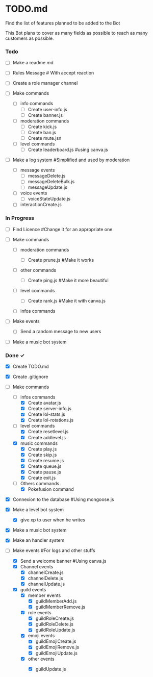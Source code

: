 # TODO.md

Find the list of features planned to be added to the Bot

This Bot plans to cover as many fields as possible to reach as many customers as possible.

### Todo

- [ ] Make a readme.md

- [ ] Rules Message # With accept reaction
- [ ] Create a role manager channel

- [ ] Make commands
  - [ ] info commands
    - [ ] Create user-info.js
    - [ ] Create banner.js
  - [ ] moderation commands
    - [ ] Create kick.js
    - [ ] Create ban.js
    - [ ] Create mute.jsn
  - [ ] level commands
    - [ ] Create leaderboard.js #using canva.js

- [ ] Make a log system #Simplified and used by moderation
  - [ ] message events
    - [ ] messageDelete.js
    - [ ] messageDeleteBulk.js
    - [ ] messageUpdate.js
  - [ ] voice events
    - [ ] voiceStateUpdate.js
  - [ ] interactionCreate.js

### In Progress

- [ ] Find Licence #Change it for an appropriate one

- [ ] Make commands
  - [ ] moderation commands
    - [ ] Create prune.js #Make it works
  - [ ] other commands
    - [ ] Create ping.js #Make it more beautiful
  - [ ] level commands
    - [ ] Create rank.js #Make it with canva.js
  - [ ] infos commands
    

- [ ] Make events
  - [ ] Send a random message to new users

- [ ] Make a music bot system  

### Done ✓

- [x] Create TODO.md

- [x] Create .gitignore

- [ ] Make commands
  - [ ] infos commands
    - [x] Create avatar.js
    - [x] Create server-info.js
    - [x] Create lol-stats.js 
    - [x] Create lol-rotations.js
  - [ ] level commands
    - [x] Create resetlevel.js
    - [x] Create addlevel.js
  - [x] music commands
    - [x] Create play.js
    - [x] Create skip.js
    - [x] Create resume.js
    - [x] Create queue.js
    - [x] Create pause.js
    - [x] Create exit.js
  - [ ] Others commands
    - [x] Pokefusion command

- [x] Connexion to the database #Using mongoose.js

- [x] Make a level bot system
  - [x] give xp to user when he writes

- [x] Make a music bot system  

- [x] Make an handler system

- [ ] Make events #For logs and other stuffs
  - [x] Send a welcome banner #Using canva.js
  - [x] Channel events
    - [x] channelCreate.js
    - [x] channelDelete.js
    - [x] channelUpdate.js
  - [x] guild events
    - [x] member events
      - [x] guildMemberAdd.js
      - [x] guildMemberRemove.js
    - [x] role events
      - [x] guildRoleCreate.js
      - [x] guildRoleDelete.js
      - [x] guildRoleUpdate.js
    - [x] emoji events
      - [x] guildEmojiCreate.js
      - [x] guildEmojiRemove.js
      - [x] guildEmojiUpdate.js
    - [x] other events
      - [x] guildUpdate.js

